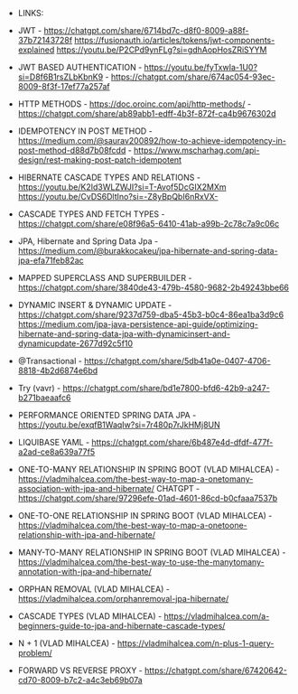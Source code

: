 - LINKS:

- JWT - https://chatgpt.com/share/6714bd7c-d8f0-8009-a88f-37b72143728f
        https://fusionauth.io/articles/tokens/jwt-components-explained
        https://youtu.be/P2CPd9ynFLg?si=gdhAopHosZRiSYYM

- JWT BASED AUTHENTICATION - https://youtu.be/fyTxwIa-1U0?si=D8f6B1rsZLbKbnK9
                           - https://chatgpt.com/share/674ac054-93ec-8009-8f3f-17ef77a257af

- HTTP METHODS - https://doc.oroinc.com/api/http-methods/
               - https://chatgpt.com/share/ab89abb1-edff-4b3f-872f-ca4b9676302d 

- IDEMPOTENCY IN POST METHOD - https://medium.com/@saurav200892/how-to-achieve-idempotency-in-post-method-d88d7b08fcdd
                             - https://www.mscharhag.com/api-design/rest-making-post-patch-idempotent

- HIBERNATE CASCADE TYPES AND RELATIONS - https://youtu.be/K2Id3WLZWJI?si=T-Avof5DcGIX2MXm
                                          https://youtu.be/CvDS6DltIno?si=-Z8yBpQbI6nRxVX-

- CASCADE TYPES AND FETCH TYPES - https://chatgpt.com/share/e08f96a5-6410-41ab-a99b-2c78c7a9c06c

- JPA, Hibernate and Spring Data Jpa - https://medium.com/@burakkocakeu/jpa-hibernate-and-spring-data-jpa-efa71feb82ac

- MAPPED SUPERCLASS AND SUPERBUILDER - https://chatgpt.com/share/3840de43-479b-4580-9682-2b49243bbe66

- DYNAMIC INSERT & DYNAMIC UPDATE - https://chatgpt.com/share/9237d759-dba5-45b3-b0c4-86ea1ba3d9c6
                                    https://medium.com/jpa-java-persistence-api-guide/optimizing-hibernate-and-spring-data-jpa-with-dynamicinsert-and-dynamicupdate-2677d92c5f10

- @Transactional - https://chatgpt.com/share/5db41a0e-0407-4706-8818-4b2d6874e6bd

- Try (vavr) - https://chatgpt.com/share/bd1e7800-bfd6-42b9-a247-b271baeaafc6

- PERFORMANCE ORIENTED SPRING DATA JPA - https://youtu.be/exqfB1WaqIw?si=7r480p7rJkHMj8UN

- LIQUIBASE YAML - https://chatgpt.com/share/6b487e4d-dfdf-477f-a2ad-ce8a639a77f5

- ONE-TO-MANY RELATIONSHIP IN SPRING BOOT (VLAD MIHALCEA) - https://vladmihalcea.com/the-best-way-to-map-a-onetomany-association-with-jpa-and-hibernate/
                                                  CHATGPT - https://chatgpt.com/share/97296efe-01ad-4601-86cd-b0cfaaa7537b

- ONE-TO-ONE RELATIONSHIP IN SPRING BOOT (VLAD MIHALCEA) - https://vladmihalcea.com/the-best-way-to-map-a-onetoone-relationship-with-jpa-and-hibernate/

- MANY-TO-MANY RELATIONSHIP IN SPRING BOOT (VLAD MIHALCEA) - https://vladmihalcea.com/the-best-way-to-use-the-manytomany-annotation-with-jpa-and-hibernate/

- ORPHAN REMOVAL (VLAD MIHALCEA) - https://vladmihalcea.com/orphanremoval-jpa-hibernate/

- CASCADE TYPES (VLAD MIHALCEA) - https://vladmihalcea.com/a-beginners-guide-to-jpa-and-hibernate-cascade-types/

- N + 1 (VLAD MIHALCEA) - https://vladmihalcea.com/n-plus-1-query-problem/

- FORWARD VS REVERSE PROXY - https://chatgpt.com/share/67420642-cd70-8009-b7c2-a4c3eb69b07a